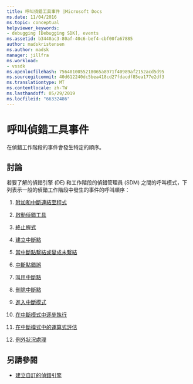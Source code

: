 ```yaml
---
title: 呼叫偵錯工具事件 |Microsoft Docs
ms.date: 11/04/2016
ms.topic: conceptual
helpviewer_keywords:
- debugging [Debugging SDK], events
ms.assetid: b3440ac3-80af-40c6-bef4-cbf00fa67885
author: madskristensen
ms.author: madsk
manager: jillfra
ms.workload:
- vssdk
ms.openlocfilehash: 7564010055218065a8971f40989af2152acd5d95
ms.sourcegitcommit: 40d612240dc5bea418cd27fdacdf85ea177e2df3
ms.translationtype: MT
ms.contentlocale: zh-TW
ms.lasthandoff: 05/29/2019
ms.locfileid: "66332486"
---
```

# <a name="call-debugger-events"></a>呼叫偵錯工具事件
在偵錯工作階段的事件會發生特定的順序。

## <a name="discussion"></a>討論
 若要了解的偵錯引擎 (DE) 和工作階段的偵錯管理員 (SDM) 之間的呼叫模式，下列表示一般的偵錯工作階段中發生的事件的呼叫順序：

1. [附加和中斷連結至程式](../../extensibility/debugger/attaching-and-detaching-to-a-program.md)

2. [啟動偵錯工具](../../extensibility/debugger/launching-the-debugger.md)

3. [終止程式](../../extensibility/debugger/terminating-a-program.md)

4. [建立中斷點](../../extensibility/debugger/creating-a-breakpoint.md)

5. [當中斷點繫結或變成未繫結](../../extensibility/debugger/when-a-breakpoint-binds-or-becomes-unbound.md)

6. [中斷點錯誤](../../extensibility/debugger/breakpoint-errors.md)

7. [叫用中斷點](../../extensibility/debugger/hitting-a-breakpoint.md)

8. [刪除中斷點](../../extensibility/debugger/deleting-a-breakpoint.md)

9. [進入中斷模式](../../extensibility/debugger/entering-break-mode.md)

10. [在中斷模式中逐步執行](../../extensibility/debugger/stepping-in-break-mode.md)

11. [在中斷模式中的運算式評估](../../extensibility/debugger/expression-evaluation-in-break-mode.md)

12. [例外狀況處理](../../extensibility/debugger/exception-handling-visual-studio-sdk.md)

## <a name="see-also"></a>另請參閱
- [建立自訂的偵錯引擎](../../extensibility/debugger/creating-a-custom-debug-engine.md)